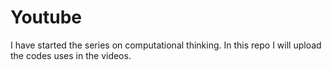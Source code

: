 # Youtube
I have started the series on computational thinking. In this repo I will upload the codes uses in the videos.
